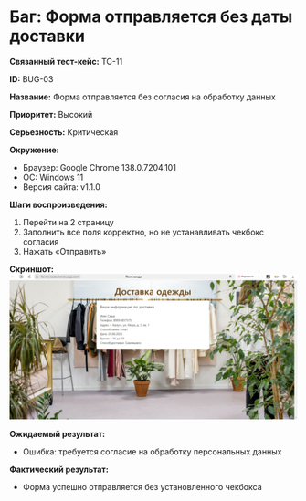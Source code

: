 # Баг: Форма отправляется без даты доставки

**Связанный тест-кейс:** TC-11

**ID:** BUG-03

**Название:** Форма отправляется без согласия на обработку данных

**Приоритет:** Высокий  

**Серьезность:** Критическая

**Окружение:**  
- Браузер: Google Chrome 138.0.7204.101
- ОС: Windows 11
- Версия сайта: v1.1.0
  
**Шаги воспроизведения:**
1.	Перейти на 2 страницу
2.	Заполнить все поля корректно, но не устанавливать чекбокс согласия
3.	Нажать «Отправить»

**Скриншот:**
![Скриншот бага](BUG-03.Скрин.jpg)
   
**Ожидаемый результат:**
- Ошибка: требуется согласие на обработку персональных данных

**Фактический результат:**  
- Форма успешно отправляется без установленного чекбокса
